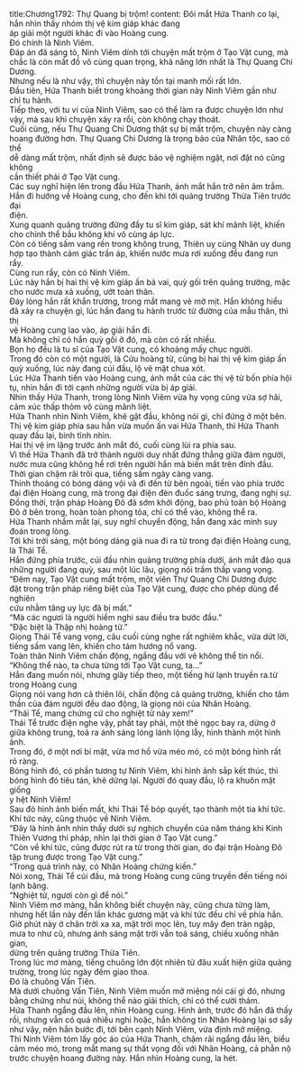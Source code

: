 title:Chương1792: Thự Quang bị trộm!
content:
Đôi mắt Hứa Thanh co lại, hắn nhìn thấy nhóm thị vệ kim giáp khác đang<br>áp giải một người khác đi vào Hoàng cung.<br>Đó chính là Ninh Viêm.<br>Đáp án đã sáng tỏ, Ninh Viêm dính tới chuyện mất trộm ở Tạo Vật cung, mà<br>chắc là còn mất đồ vô cùng quan trọng, khả năng lớn nhất là Thự Quang Chi<br>Dương.<br>Nhưng nếu là như vậy, thì chuyện này tồn tại manh mối rất lớn.<br>Đầu tiên, Hứa Thanh biết trong khoảng thời gian này Ninh Viêm gần như<br>chỉ tu hành.<br>Tiếp theo, với tu vi của Ninh Viêm, sao có thể làm ra được chuyện lớn như<br>vậy, mà sau khi chuyện xảy ra rồi, còn không chạy thoát.<br>Cuối cùng, nếu Thự Quang Chi Dương thật sự bị mất trộm, chuyện này càng<br>hoang đường hơn. Thự Quang Chi Dương là trọng bảo của Nhân tộc, sao có thể<br>dễ dàng mất trộm, nhất định sẽ được bảo vệ nghiệm ngặt, nơi đặt nó cũng không<br>cần thiết phải ở Tạo Vật cung.<br>Các suy nghĩ hiện lên trong đầu Hứa Thanh, ánh mắt hắn trở nên âm trầm.<br>Hắn đi hướng về Hoàng cung, cho đến khi tới quảng trường Thừa Tiên trước đại<br>điện.<br>Xung quanh quảng trường đứng đầy tu sĩ kim giáp, sát khí mãnh liệt, khiến<br>cho chỉnh thể bầu không khí vô cùng áp lực.<br>Còn có tiếng sấm vang rền trong không trung, Thiên uy cùng Nhân uy dung<br>hợp tạo thành cảm giác trấn áp, khiến nước mưa rơi xuống đều đang run rẩy.<br>Cùng run rẩy, còn có Ninh Viêm.<br>Lúc này hắn bị hai thị vệ kim giáp ấn bả vai, quỳ gối trên quảng trường, mặc<br>cho nước mưa xả xuống, ướt toàn thân.<br>Đáy lòng hắn rất khẩn trương, trong mắt mang vẻ mờ mịt. Hắn không hiểu<br>đã xảy ra chuyện gì, lúc hắn đang tu hành trước từ đường của mẫu thân, thì thị<br>vệ Hoàng cung lao vào, áp giải hắn đi.<br>Mà không chỉ có hắn quỳ gối ở đó, mà còn có rất nhiều.<br>Bọn họ đều là tu sĩ của Tạo Vật cung, có khoảng mấy chục người.<br>Trong đó còn có một người, là Cửu hoàng tử, cũng bị hai thị vệ kim giáp ấn<br>quỳ xuống, lúc này đang cúi đầu, lộ vẻ mặt chua xót.<br>Lúc Hứa Thanh tiến vào Hoàng cung, ánh mắt của các thị vệ từ bốn phía hội<br>tụ, nhìn hắn đi tới cạnh những người vừa bị áp giải.<br>Nhìn thấy Hứa Thanh, trong lòng Ninh Viêm vừa hy vọng cũng vừa sợ hãi,<br>cảm xúc thấp thỏm vô cùng mãnh liệt.<br>Hứa Thanh nhìn Ninh Viêm, khẽ gật đầu, không nói gì, chỉ đứng ở một bên.<br>Thị vệ kim giáp phía sau hắn vừa muốn ấn vai Hứa Thanh, thì Hứa Thanh<br>quay đầu lại, bình tĩnh nhìn.<br>Hai thị vệ im lặng trước ánh mắt đó, cuối cùng lùi ra phía sau.<br>Vì thế Hứa Thanh đã trở thành người duy nhất đứng thẳng giữa đám người,<br>nước mưa cũng không hề rơi trên người hắn mà biến mất trên đỉnh đầu.<br>Thời gian chậm rãi trôi qua, tiếng sấm ngày càng vang.<br>Thỉnh thoảng có bóng dáng vội vã đi đến từ bên ngoài, tiến vào phía trước<br>đại điện Hoàng cung, mà trong đại điện đèn đuốc sáng trưng, đang nghị sự.<br>Đồng thời, trận pháp Hoàng Đô đã sớm khởi động, bao phủ toàn bộ Hoàng<br>Đô ở bên trong, hoàn toàn phong tỏa, chỉ có thể vào, không thể ra.<br>Hứa Thanh nhắm mắt lại, suy nghĩ chuyển động, hắn đang xác minh suy<br>đoán trong lòng.<br>Tới khi trời sáng, một bóng dáng già nua đi ra từ trong đại điện Hoàng cung,<br>là Thái Tể.<br>Hắn đứng phía trước, cúi đầu nhìn quảng trường phía dưới, ánh mắt đảo qua<br>những người đang quỳ, sau một lúc lâu, giọng nói trầm thấp vang vọng.<br>“Đêm nay, Tạo Vật cung mất trộm, một viên Thự Quang Chi Dương được<br>đặt trong trận pháp riêng biệt của Tạo Vật cung, được cho phép dùng để nghiên<br>cứu nhằm tăng uy lực đã bị mất.”<br>“Mà các ngươi là người hiềm nghi sau điều tra bước đầu.”<br>“Đặc biệt là Thập nhị hoàng tử.”<br>Giọng Thái Tể vang vọng, câu cuối cùng nghe rất nghiêm khắc, vừa dứt lời,<br>tiếng sấm vang lên, khiến cho tám hướng nổ vang.<br>Toàn thân Ninh Viêm chấn động, ngẩng đầu với vẻ không thể tin nổi.<br>“Không thể nào, ta chưa từng tới Tạo Vật cung, ta…”<br>Hắn đang muốn nói, nhưng giây tiếp theo, một tiếng hừ lạnh truyền ra.từ<br>trong Hoàng cung<br>Giọng nói vang hơn cả thiên lôi, chấn động cả quảng trường, khiến cho tâm<br>thần của đám người đều dao động, là giọng nói của Nhân Hoàng.<br>“Thái Tể, mang chứng cứ cho nghiệt tử này xem!”<br>Thái Tể trước điện nghe vậy, phất tay phải, một thẻ ngọc bay ra, dừng ở<br>giữa không trung, toả ra ánh sáng lóng lánh lộng lẫy, hình thành một hình ảnh.<br>Trong đó, ở một nơi bí mật, vừa mơ hồ vừa méo mó, có một bóng hình rất<br>rõ ràng.<br>Bóng hình đó, có phần tương tự Ninh Viêm, khi hình ảnh sắp kết thúc, thì<br>bóng hình đó tiêu tán, khẽ dừng lại. Người đó quay đầu, lộ ra khuôn mặt giống<br>y hệt Ninh Viêm!<br>Sau đó hình ảnh biến mất, khi Thái Tể bóp quyết, tạo thành một tia khí tức.<br>Khí tức này, cũng thuộc về Ninh Viêm.<br>“Đây là hình ảnh nhìn thấy dưới sự nghịch chuyển của năm tháng khi Kinh<br>Thiên Vương thi pháp, nhìn lại thời gian ở Tạo Vật cung.”<br>“Còn về khí tức, cũng được rút ra từ trong thời gian, do đại trận Hoàng Đô<br>tập trung được trong Tạo Vật cung.”<br>“Trong quá trình này, có Nhân Hoàng chứng kiến.”<br>Nói xong, Thái Tể cúi đầu, mà trong Hoàng cung cũng truyền đến tiếng nói<br>lạnh băng.<br>“Nghiệt tử, ngươi còn gì để nói.”<br>Ninh Viêm mơ màng, hắn không biết chuyện này, cũng chưa từng làm,<br>nhưng hết lần này đến lần khác gương mặt và khí tức đều chỉ về phía hắn.<br>Giờ phút này ở chân trời xa xa, mặt trời mọc lên, tuy mây đen tràn ngập,<br>mưa to như cũ, nhưng ánh sáng mặt trời vẫn toả sáng, chiếu xuống nhân gian,<br>dừng trên quảng trường Thừa Tiên.<br>Trong lúc mơ màng, tiếng chuông lớn đột nhiên từ đâu xuất hiện giữa quảng<br>trường, trong lúc ngày đêm giao thoa.<br>Đó là chuông Vấn Tiên.<br>Mà dưới chuông Vấn Tiên, Ninh Viêm muốn mở miệng nói cái gì đó, nhưng<br>bằng chứng như núi, không thể nào giải thích, chỉ có thể cười thảm.<br>Hứa Thanh ngẩng đầu lên, nhìn Hoàng cung. Hình ảnh, trước đó hắn đã thấy<br>rồi, nhưng vẫn có quá nhiều nghi hoặc, hắn không tin Nhân Hoàng lại sơ sẩy<br>như vậy, nên hắn bước đi, tới bên cạnh Ninh Viêm, vừa định mở miệng.<br>Thì Ninh Viêm tóm lấy góc áo của Hứa Thanh, chậm rãi ngẩng đầu lên, biểu<br>cảm méo mó, trong mắt mang sự thất vọng đối với Nhân Hoàng, cả phẫn nộ<br>trước chuyện hoang đường này. Hắn nhìn Hoàng cung, la hét.